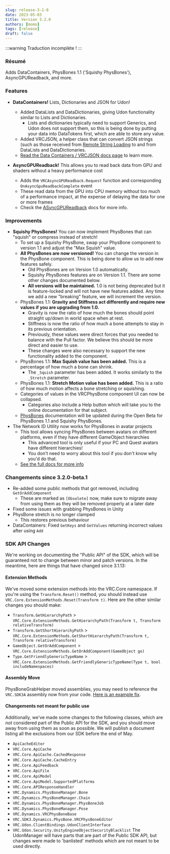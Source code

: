 ```yaml
---
slug: release-3-2-0
date: 2023-05-03
title: Version 3.2.0
authors: [momo]
tags: [release]
draft: false
---
```


:::warning Traduction incomplète !
:::

### Résumé

Adds DataContainers, PhysBones 1.1 ('Squishy PhysBones'), AsyncGPUReadback, and more.

### Features

- **DataContainers!** Lists, Dictionaries and JSON for Udon!
    - Added DataLists and DataDictionaries, giving Udon functionality similar to Lists and Dictionaries.
        - Lists and dictionaries typically need to support Generics, and Udon does not support them, so this is being done by putting your data into DataTokens first, which are able to store any value.
    - Added VRCJSON, a helper class that can convert JSON strings (such as those received from [Remote String Loading](/worlds/udon/string-loading) to and from DataLists and DataDictionaries.
    - [Read the Data Containers / VRCJSON docs page](/worlds/udon/data-containers) to learn more.

- **AsyncGPUReadback!** This allows you to read back data from GPU and shaders without a heavy performance cost
    - Adds the `VRCAsyncGPUReadback.Request` function and corresponding `OnAsyncGpuReadbackComplete` event
    - These read data from the GPU into CPU memory without too much of a performance impact, at the expense of delaying the data for one or more frames
    - Check the [ASyncGPUReadback](/worlds/vrc-graphics/asyncgpureadback) docs for more info.

<!--truncate-->

### Improvements

- **Squishy PhysBones!** You can now implement PhysBones that can "squish" or compress instead of stretch!
    - To set up a Squishy PhysBone, swap your PhysBone component to version 1.1 and adjust the "Max Squish" value.
    - **All PhysBones are now versioned!** You can change the version in the PhysBone component. This is being done to allow us to add new features safely.
        - Old PhysBones are on Version 1.0 automatically.
        - Squishy PhysBones features are on Version 1.1. There are some other changes documented below.
        - **All versions will be maintained.** 1.0 is not being deprecated but it is feature-locked and will not have new features added. Any time we add a new "breaking" feature, we will increment the version.
    - PhysBones 1.1: **Gravity and Stiffness act differently and require new values if you are upgrading from 1.0.**
        - Gravity is now the ratio of how much the bones should point straight up/down in world space when at rest.
        - Stiffness is now the ratio of how much a bone attempts to stay in its previous orientation.
        - Previously, these values were direct forces that you needed to balance with the Pull factor. We believe this should be more direct and easier to use.
        - These changes were also necessary to support the new functionality added to the component.
    - PhysBones 1.1: **Max Squish value has been added.** This is a percentage of how much a bone can shrink.
        - The `_Squish` parameter has been added. It works similarly to the `_Stretch` parameter.
    - PhysBones 1.1: **Stretch Motion value has been added.** This is a ratio of how much motion affects a bone stretching or squishing.
    - Categories of values in the VRCPhysBone component UI can now be collapsed.
        - Categories also include a Help button which will take you to the online documentation for that subject.
    - [PhysBones](/avatars/avatar-dynamics/physbones) documentation will be updated during the Open Beta for PhysBones 1.1 and Squishy PhysBones.
- The Network ID Utility now works for PhysBones in avatar projects
    - This tool allows syncing PhysBones between avatars on different platforms, even if they have different GameObject hierarchies
        - This advanced tool is only useful if your PC and Quest avatars have different hierarchies!
        - You don't need to worry about this tool if you don't know why you'd do that.
    - [See the full docs for more info](/worlds/udon/networking/network-id-utility)

### Changements since 3.2.0-beta.1
- Re-added some public methods that got removed, including `GetOrAddComponent`
    - These are marked as `[Obsolete]` now, make sure to migrate away from using them as they will be removed properly at a later date
- Fixed some issues with grabbing PhysBones in Unity
- PhysBone stretch is no longer clamped
    - This restores previous behaviour
- DataContainers: Fixed `GetKeys` and `GetValues` returning incorrect values after using `Add`

### SDK API Changes
We're working on documenting the "Public API" of the SDK, which will be guaranteed not to change between minor and patch versions. In the meantime, here are things that have changed since 3.1.13:

#### Extension Methods
We've moved some extension methods into the VRC.Core namespace.
If you're using the `Transform.Reset()` method, you should instead use `VRC.Core.ExtensionMethods.Reset(Transform t)`.
Here are the other similar changes you should make:
- `Transform.GetHierarchyPath` > `VRC.Core.ExtensionMethods.GetHierarchyPath(Transform t, Transform relativeTransform)`
- `Transform.GetShortHierarchyPath` > `VRC.Core.ExtensionMethods.GetShortHierarchyPath(Transform t, Transform relativeTransform)`
- `GameObject.GetOrAddComponent` > `VRC.Core.ExtensionMethods.GetOrAddComponent(GameObject go)`
- `Type.GetFriendlyGenericTypeName` > `VRC.Core.ExtensionMethods.GetFriendlyGenericTypeName(Type t, bool includeNamespaces)`

#### Assembly Move

PhysBoneGrabHelper moved assemblies, you may need to reference the `VRC.SDK3A` assembly now from your code. [Here is an example fix](https://github.com/BlackStartx/VRC-Gesture-Manager/pull/22).

#### Changements not meant for public use
Additionally, we've made some changes to the following classes, which are _not_ considered part of the Public API for the SDK, and you should move away from using them as soon as possible.
We will publish a document listing all the exclusions from our SDK before the end of May.
- `ApiCacheEditor`
- `VRC.Core.ApiCache`
- `VRC.Core.ApiCache.CachedResponse`
- `VRC.Core.ApiCache.CacheEntry`
- `VRC.Core.ApiFeedback`
- `VRC.Core.ApiFile`
- `VRC.Core.ApiModel`
- `VRC.Core.ApiModel.SupportedPlatforms`
- `VRC.Core.APIResponseHandler`
- `VRC.Dynamics.PhysBoneManager.Bone`
- `VRC.Dynamics.PhysBoneManager.Chain`
- `VRC.Dynamics.PhysBoneManager.PhysBoneJob`
- `VRC.Dynamics.PhysBoneManager.Pose`
- `VRC.Dynamics.VRCPhysBoneBase`
- `VRC.SDK3.Dynamics.PhysBone.VRCPhysBoneEditor`
- `VRC.Udon.ClientBindings.UdonClientInterface`
- `VRC.Udon.Security.UnityEngineObjectSecurityBlacklist`
  The UdonManager will have parts that are part of the Public SDK API, but changes were made to 'banlisted' methods which are not meant to be used directly.